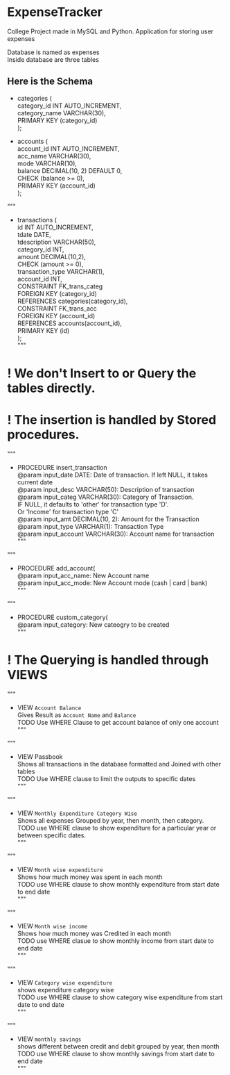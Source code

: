 # ExpenseTracker
College Project made in MySQL and Python. Application for storing user expenses

Database is named as expenses  
Inside database are three tables  

## Here is the Schema  

* categories (  
    category_id INT AUTO_INCREMENT,  
    category_name VARCHAR(30),  
    PRIMARY KEY (category_id)  
);

* accounts (  
    account_id INT AUTO_INCREMENT,  
    acc_name VARCHAR(30),  
    mode VARCHAR(10),  
    balance DECIMAL(10, 2) DEFAULT 0,  
    CHECK (balance >= 0),  
    PRIMARY KEY (account_id)  
);

"""  
* transactions (  
    id INT AUTO_INCREMENT,  
    tdate DATE,  
    tdescription VARCHAR(50),  
    category_id INT,  
    amount DECIMAL(10,2),  
    CHECK (amount >= 0),  
    transaction_type VARCHAR(1),  
    account_id INT,  
    CONSTRAINT FK_trans_categ  
    FOREIGN KEY (category_id)   
    REFERENCES categories(category_id),  
    CONSTRAINT FK_trans_acc  
    FOREIGN KEY (account_id)   
    REFERENCES accounts(account_id),  
    PRIMARY KEY (id)  
);  
"""  

# ! We don't Insert to or Query the tables directly.
# ! The insertion is handled by Stored procedures.

"""   
* PROCEDURE insert_transaction  
@param input_date DATE: Date of transaction. If left NULL, it takes current date  
@param input_desc VARCHAR(50): Description of transaction  
@param input_categ VARCHAR(30): Category of Transaction.  
    IF NULL, it defaults to 'other' for transaction type 'D'.   
    Or 'Income' for transaction type 'C'  
@param input_amt DECIMAL(10, 2): Amount for the Transaction  
@param input_type VARCHAR(1): Transaction Type  
@param input_account VARCHAR(30): Account name for transaction  
"""  

"""  
* PROCEDURE add_account(  
@param input_acc_name: New Account name  
@param input_acc_mode: New Account mode (cash | card | bank)  
"""  

"""
* PROCEDURE custom_category(  
@param input_category: New cateogry to be created  
"""  

# ! The Querying is handled through VIEWS  

"""  
* VIEW `Account Balance`  
Gives Result as `Account Name` and `Balance`  
TODO Use WHERE Clause to get account balance of only one account  
"""  

"""  
* VIEW Passbook   
Shows all transactions in the database formatted and Joined with other tables  
TODO Use WHERE clause to limit the outputs to specific dates  
"""  

"""  
* VIEW `Monthly Expenditure Category Wise`  
Shows all expenses Grouped by year, then month, then category.  
TODO use WHERE clause to show expenditure for a particular year or between specific dates.  
"""  

"""  
* VIEW `Month wise expenditure`  
Shows how much money was spent in each month  
TODO use WHERE clause to show monthly expenditure from start date to end date  
"""   

"""  
* VIEW `Month wise income`  
Shows how much money was Credited in each month  
TODO use WHERE clasue to show monthly income from start date to end date  
"""  

"""  
* VIEW `Category wise expenditure`  
shows expenditure category wise  
TODO use WHERE clause to show category wise expenditure from start date to end date  
"""  

"""
* VIEW `monthly savings`  
shows different between credit and debit grouped by year, then month  
TODO use WHERE clause to show monthly savings from start date to end date  
"""  